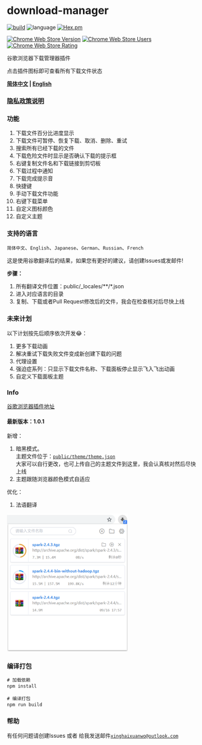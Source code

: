 # **download-manager**
[![build](https://api.travis-ci.org/xinghaix/download-manager.svg?branch=master)](https://www.travis-ci.org/xinghaix/download-manager)
![language](https://img.shields.io/badge/language-Vue.js-forestgreen.svg)
[![Hex.pm](https://img.shields.io/hexpm/l/plug.svg)](https://github.com/xinghaix/download-manager/blob/master/LICENSE)

[![Chrome Web Store Version](https://img.shields.io/chrome-web-store/v/ofpglhlcdbjdhlacgbljnildhajfmlei.svg?style=flat-square&label=Chrome%20Web%20Store)](https://chrome.google.com/webstore/detail/ofpglhlcdbjdhlacgbljnildhajfmlei)
[![Chrome Web Store Users](https://img.shields.io/chrome-web-store/d/ofpglhlcdbjdhlacgbljnildhajfmlei.svg?style=flat-square&label=Users)](https://chrome.google.com/webstore/detail/ofpglhlcdbjdhlacgbljnildhajfmlei)
[![Chrome Web Store Rating](https://img.shields.io/chrome-web-store/rating/ofpglhlcdbjdhlacgbljnildhajfmlei.svg?style=flat-square&label=Rating)](https://chrome.google.com/webstore/detail/ofpglhlcdbjdhlacgbljnildhajfmlei)

谷歌浏览器下载管理器插件

点击插件图标即可查看所有下载文件状态

**[简体中文](../README.md) | [English](docs/README_EN.md)**

### [隐私政策说明](docs/Privacy.md)

### **功能**
1. 下载文件百分比进度显示
2. 下载文件可暂停、恢复下载、取消、删除、重试
3. 搜索所有已经下载的文件
4. 下载危险文件时显示是否确认下载的提示框
5. 右键复制文件名和下载链接到剪切板
6. 下载过程中通知
7. 下载完成提示音
8. 快捷键
9. 手动下载文件功能
10. 右键下载菜单
11. 自定义图标颜色
12. 自定义主题

### **支持的语言**
`简体中文`、`English`、`Japanese`、`German`、`Russian`、`French`

这是使用谷歌翻译后的结果，如果您有更好的建议，请创建Issues或发邮件!

**步骤：**
1. 所有翻译文件位置：public/_locales/\*\*/*.json
2. 进入对应语言的目录
3. 复制、下载或者Pull Request修改后的文件，我会在检查核对后尽快上线

### **未来计划**  
以下计划按先后顺序依次开发😂：  
1. 更多下载动画
2. 解决重试下载失败文件变成新创建下载的问题
3. 代理设置
4. 强迫症系列：只显示下载文件名称、下载面板停止显示飞入飞出动画
5. 自定义下载面板主题

### **Info**
[谷歌浏览器插件地址](https://chrome.google.com/webstore/detail/%E4%B8%8B%E8%BD%BD%E7%AE%A1%E7%90%86%E5%99%A8/ofpglhlcdbjdhlacgbljnildhajfmlei)

#### **最新版本**：1.0.1
新增：
1. 暗黑模式。  
主题文件位于：[`public/theme/theme.json`](https://github.com/xinghaix/download-manager/blob/master/public/theme/theme.json)  
大家可以自行更改，也可上传自己的主题文件到这里，我会认真核对然后尽快上线
2. 主题跟随浏览器颜色模式自适应

优化：
1. 法语翻译

<img src="docs/img/1.png" width="320" hegiht="420" alt=""/>

### **编译打包**
```
# 加载依赖
npm install

# 编译打包
npm run build
```

### 帮助
有任何问题请创建Issues
或者
给我发送邮件[`xinghaixuanwo@outlook.com`](xinghaixuanwo@outlook.com)
